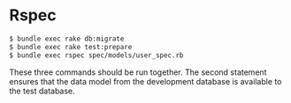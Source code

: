 # Rspec

```bash
$ bundle exec rake db:migrate
$ bundle exec rake test:prepare
$ bundle exec rspec spec/models/user_spec.rb
```

These three commands should be run together. The second statement ensures that the data model from the development database is available to the test database.

